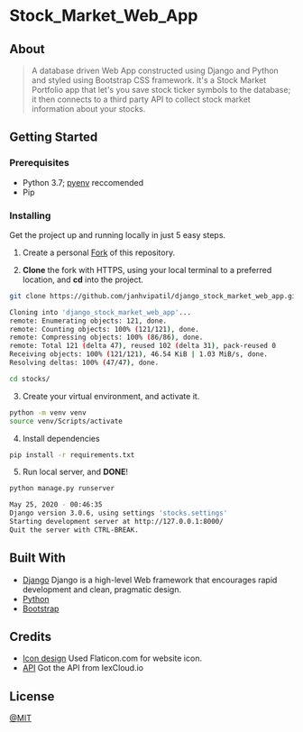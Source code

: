 # Stock_Market_Web_App

## About

> A database driven Web App constructed using Django and Python and styled using Bootstrap CSS framework.
It's a Stock Market Portfolio app that let's you save stock ticker symbols to the database;
it then connects to a third party API to collect stock market information about your stocks.

## Getting Started

### Prerequisites

* Python 3.7; [pyenv](https://github.com/pyenv/pyenv) reccomended
* Pip

### Installing

Get the project up and running locally in just 5 easy steps.

1. Create a personal [Fork](https://github.com/janhvipatil/django_stock_market_web_app) of this repository.

2. **Clone** the fork with HTTPS, using your local terminal to a preferred location, and **cd** into the project.

```bash
git clone https://github.com/janhvipatil/django_stock_market_web_app.git

Cloning into 'django_stock_market_web_app'...
remote: Enumerating objects: 121, done.
remote: Counting objects: 100% (121/121), done.
remote: Compressing objects: 100% (86/86), done.
remote: Total 121 (delta 47), reused 102 (delta 31), pack-reused 0
Receiving objects: 100% (121/121), 46.54 KiB | 1.03 MiB/s, done.
Resolving deltas: 100% (47/47), done.

cd stocks/
```

3. Create your virtual environment, and activate it.

```bash
python -m venv venv
source venv/Scripts/activate
```

4. Install dependencies

```bash
pip install -r requirements.txt
```

5. Run local server, and **DONE**!

```bash
python manage.py runserver

May 25, 2020 - 00:46:35
Django version 3.0.6, using settings 'stocks.settings'
Starting development server at http://127.0.0.1:8000/
Quit the server with CTRL-BREAK.
```

## Built With

* [Django](https://www.djangoproject.com/) Django is a high-level Web framework that encourages rapid development and clean, pragmatic design.
* [Python](https://www.python.org/)
* [Bootstrap](https://getbootstrap.com/)

## Credits 

* [Icon design](https://www.flaticon.com/) Used Flaticon.com for website icon.
* [API](https://iexcloud.io/) Got the API from IexCloud.io 

## License

[@MIT](https://github.com/janhvipatil/django_stock_market_web_app/blob/master/LICENSE)



